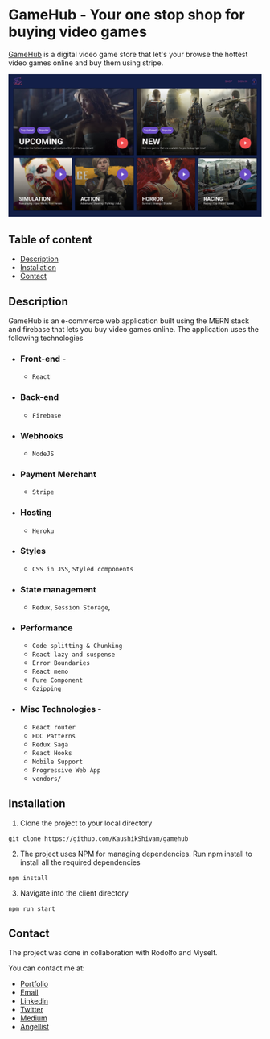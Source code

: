 # GameHub - Your one stop shop for buying video games

[GameHub](https://gamehubofficial.herokuapp.com/) is a digital video game store that let's your browse the hottest video games online and buy them using stripe.

![GameHub Screenshot](screenshot.png)

## Table of content

- [Description](#description)
- [Installation](#installation)
- [Contact](#contact)

## Description

GameHub is an e-commerce web application built using the MERN stack and firebase that lets you buy video games online.
The application uses the following technologies

- ### Front-end -
  - `React`
- ### Back-end
  - `Firebase`
- ### Webhooks
  - `NodeJS`
- ### Payment Merchant
  - `Stripe`
- ### Hosting
  - `Heroku`
- ### Styles
  - `CSS in JSS`, `Styled components`
- ### State management
  - `Redux`, `Session Storage`,
- ### Performance
  - `Code splitting & Chunking`
  - `React lazy and suspense`
  - `Error Boundaries`
  - `React memo`
  - `Pure Component`
  - `Gzipping`
- ### Misc Technologies -
  - `React router`
  - `HOC Patterns`
  - `Redux Saga`
  - `React Hooks`
  - `Mobile Support`
  - `Progressive Web App`
  - `vendors/`

## Installation

1. Clone the project to your local directory

```
git clone https://github.com/KaushikShivam/gamehub
```

2. The project uses NPM for managing dependencies. Run npm install to install all the required dependencies

```
npm install
```

3. Navigate into the client directory

```
npm run start
```

## Contact

The project was done in collaboration with Rodolfo and Myself.

You can contact me at:

- [Portfolio](www.shivamkaushik.com)
- [Email](shivamkaushikofficial@gmail.com)
- [Linkedin](https://www.linkedin.com/in/kshivamdev/)
- [Twitter](https://twitter.com/kShivamDev)
- [Medium](https://medium.com/@shivamkaushikofficial)
- [Angellist](https://angel.co/kshivamdev)

